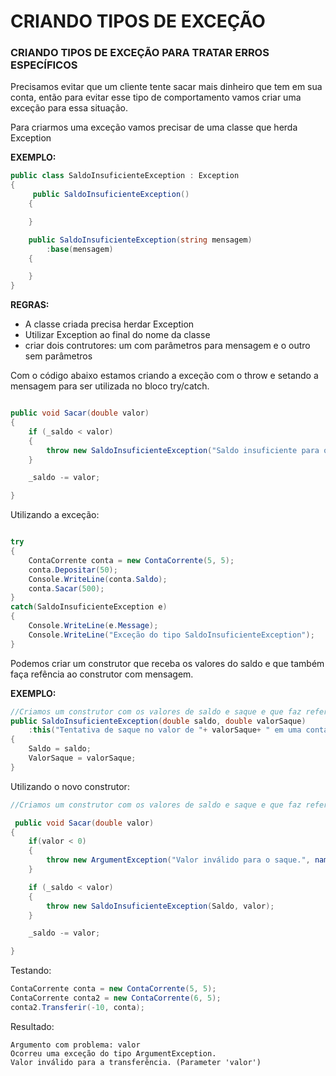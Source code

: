 # CRIANDO TIPOS DE EXCEÇÃO

### CRIANDO TIPOS DE EXCEÇÃO PARA TRATAR ERROS ESPECÍFICOS

Precisamos evitar que um cliente tente sacar mais dinheiro que tem em sua conta, então para evitar esse tipo de comportamento vamos criar uma exceção para essa situação.

Para criarmos uma exceção vamos precisar de uma classe que herda Exception

**EXEMPLO:**
```csharp
public class SaldoInsuficienteException : Exception
{
     public SaldoInsuficienteException()
    {

    }

    public SaldoInsuficienteException(string mensagem)
        :base(mensagem)
    {

    }
}

```
**REGRAS:**
- A classe criada precisa herdar Exception
- Utilizar Exception ao final do nome da classe
- criar dois contrutores: um com parâmetros para mensagem e o outro sem parâmetros

Com o código abaixo estamos criando a exceção com o throw e setando a mensagem para ser utilizada no bloco try/catch.

```csharp

public void Sacar(double valor)
{
    if (_saldo < valor)
    {
        throw new SaldoInsuficienteException("Saldo insuficiente para o saque no valor de "+ valor);
    }

    _saldo -= valor;

}
```
Utilizando a exceção:

```csharp

try
{
    ContaCorrente conta = new ContaCorrente(5, 5);
    conta.Depositar(50);
    Console.WriteLine(conta.Saldo);
    conta.Sacar(500);
}
catch(SaldoInsuficienteException e)
{
    Console.WriteLine(e.Message);
    Console.WriteLine("Exceção do tipo SaldoInsuficienteException");
}

```
Podemos criar um construtor que receba os valores do saldo e que também faça refência ao construtor com mensagem.

**EXEMPLO:**

```csharp
//Criamos um construtor com os valores de saldo e saque e que faz referência (this) ao construtor com mensagem.
public SaldoInsuficienteException(double saldo, double valorSaque)
    :this("Tentativa de saque no valor de "+ valorSaque+ " em uma conta com saldo de "+ saldo)
{
    Saldo = saldo;
    ValorSaque = valorSaque;
}
```

Utilizando o novo construtor:
```csharp
//Criamos um construtor com os valores de saldo e saque e que faz referência (this) ao construtor com mensagem.

 public void Sacar(double valor)
{
    if(valor < 0)
    {
        throw new ArgumentException("Valor inválido para o saque.", nameof(valor));
    }

    if (_saldo < valor)
    {
        throw new SaldoInsuficienteException(Saldo, valor);
    }

    _saldo -= valor;

}
```

Testando:
```csharp
ContaCorrente conta = new ContaCorrente(5, 5);
ContaCorrente conta2 = new ContaCorrente(6, 5);
conta2.Transferir(-10, conta);
```

Resultado:
```
Argumento com problema: valor
Ocorreu uma exceção do tipo ArgumentException.
Valor inválido para a transferência. (Parameter 'valor')
```
